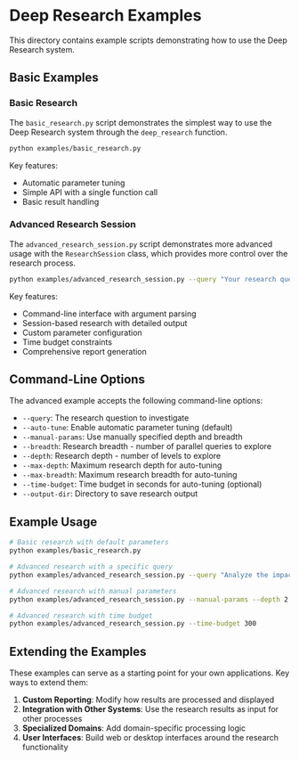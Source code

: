 # Deep Research Examples

This directory contains example scripts demonstrating how to use the Deep Research system.

## Basic Examples

### Basic Research

The `basic_research.py` script demonstrates the simplest way to use the Deep Research system through the `deep_research` function.

```bash
python examples/basic_research.py
```

Key features:
- Automatic parameter tuning
- Simple API with a single function call
- Basic result handling

### Advanced Research Session

The `advanced_research_session.py` script demonstrates more advanced usage with the `ResearchSession` class, which provides more control over the research process.

```bash
python examples/advanced_research_session.py --query "Your research question here"
```

Key features:
- Command-line interface with argument parsing
- Session-based research with detailed output
- Custom parameter configuration
- Time budget constraints
- Comprehensive report generation

## Command-Line Options

The advanced example accepts the following command-line options:

- `--query`: The research question to investigate
- `--auto-tune`: Enable automatic parameter tuning (default)
- `--manual-params`: Use manually specified depth and breadth
- `--breadth`: Research breadth - number of parallel queries to explore
- `--depth`: Research depth - number of levels to explore
- `--max-depth`: Maximum research depth for auto-tuning
- `--max-breadth`: Maximum research breadth for auto-tuning
- `--time-budget`: Time budget in seconds for auto-tuning (optional)
- `--output-dir`: Directory to save research output

## Example Usage

```bash
# Basic research with default parameters
python examples/basic_research.py

# Advanced research with a specific query
python examples/advanced_research_session.py --query "Analyze the impact of recent AI regulations on the tech industry"

# Advanced research with manual parameters
python examples/advanced_research_session.py --manual-params --depth 2 --breadth 3

# Advanced research with time budget
python examples/advanced_research_session.py --time-budget 300
```

## Extending the Examples

These examples can serve as a starting point for your own applications. Key ways to extend them:

1. **Custom Reporting**: Modify how results are processed and displayed
2. **Integration with Other Systems**: Use the research results as input for other processes
3. **Specialized Domains**: Add domain-specific processing logic
4. **User Interfaces**: Build web or desktop interfaces around the research functionality